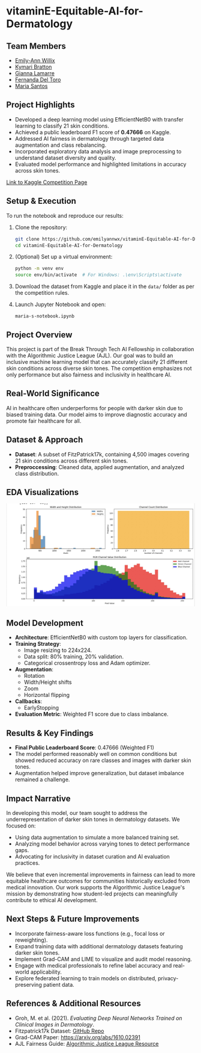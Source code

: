 # vitaminE-Equitable-AI-for-Dermatology
## Team Members
- [Emily-Ann Willix](https://github.com/emilyannwx)
- [Kymari Bratton](https://github.com/Kymari28)
- [Gianna Lamarre](https://github.com/gialam25)
- [Fernanda Del Toro](https://github.com/Fernandadeltoro)
- [Maria Santos](https://github.com/dsanmar)

## Project Highlights

- Developed a deep learning model using EfficientNetB0 with transfer learning to classify 21 skin conditions.
- Achieved a public leaderboard F1 score of **0.47666** on Kaggle.
- Addressed AI fairness in dermatology through targeted data augmentation and class rebalancing.
- Incorporated exploratory data analysis and image preprocessing to understand dataset diversity and quality.
- Evaluated model performance and highlighted limitations in accuracy across skin tones.

[Link to Kaggle Competition Page](https://www.kaggle.com/competitions/bttai-ajl-2025/overview)

## Setup & Execution

To run the notebook and reproduce our results:

1. Clone the repository:
    ```bash
    git clone https://github.com/emilyannwx/vitaminE-Equitable-AI-for-Dermatology.git
    cd vitaminE-Equitable-AI-for-Dermatology
    ```

2. (Optional) Set up a virtual environment:
    ```bash
    python -m venv env
    source env/bin/activate  # For Windows: .\env\Scripts\activate
    ```

3. Download the dataset from Kaggle and place it in the `data/` folder as per the competition rules.

4. Launch Jupyter Notebook and open:
    ```
    maria-s-notebook.ipynb
    ```

## Project Overview
This project is part of the Break Through Tech AI Fellowship in collaboration with the Algorithmic Justice League (AJL). Our goal was to build an inclusive machine learning model that can accurately classify 21 different skin conditions across diverse skin tones. The competition emphasizes not only performance but also fairness and inclusivity in healthcare AI.

## Real-World Significance
AI in healthcare often underperforms for people with darker skin due to biased training data. Our model aims to improve diagnostic accuracy and promote fair healthcare for all.

## Dataset & Approach

- **Dataset**: A subset of FitzPatrick17k, containing 4,500 images covering 21 skin conditions across different skin tones.
- **Preproccessing**: Cleaned data, applied augmentation, and analyzed class distribution.

## EDA Visualizations
![Plot Distrubitions](images/Fernanda_plot_distributions.jpg)

## Model Development

- **Architecture**: EfficientNetB0 with custom top layers for classification.
- **Training Strategy**:
  - Image resizing to 224x224.
  - Data split: 80% training, 20% validation.
  - Categorical crossentropy loss and Adam optimizer.
- **Augmentation**:
  - Rotation
  - Width/Height shifts
  - Zoom
  - Horizontal flipping
- **Callbacks**:
  - EarlyStopping 
- **Evaluation Metric**: Weighted F1 score due to class imbalance.

## Results & Key Findings

- **Final Public Leaderboard Score**: 0.47666 (Weighted F1)
- The model performed reasonably well on common conditions but showed reduced accuracy on rare classes and images with darker skin tones.
- Augmentation helped improve generalization, but dataset imbalance remained a challenge.

## Impact Narrative

In developing this model, our team sought to address the underrepresentation of darker skin tones in dermatology datasets. We focused on:

- Using data augmentation to simulate a more balanced training set.
- Analyzing model behavior across varying tones to detect performance gaps.
- Advocating for inclusivity in dataset curation and AI evaluation practices.

We believe that even incremental improvements in fairness can lead to more equitable healthcare outcomes for communities historically excluded from medical innovation. Our work supports the Algorithmic Justice League's mission by demonstrating how student-led projects can meaningfully contribute to ethical AI development.

## Next Steps & Future Improvements

- Incorporate fairness-aware loss functions (e.g., focal loss or reweighting).
- Expand training data with additional dermatology datasets featuring darker skin tones.
- Implement Grad-CAM and LIME to visualize and audit model reasoning.
- Engage with medical professionals to refine label accuracy and real-world applicability.
- Explore federated learning to train models on distributed, privacy-preserving patient data.

## References & Additional Resources

- Groh, M. et al. (2021). *Evaluating Deep Neural Networks Trained on Clinical Images in Dermatology*.
- Fitzpatrick17k Dataset: [GitHub Repo](https://github.com/emilyannwx/vitaminE-Equitable-AI-for-Dermatology.git)
- Grad-CAM Paper: https://arxiv.org/abs/1610.02391
- AJL Fairness Guide: [Algorithmic Justice League Resource](https://drive.google.com/file/d/1kYKaVNR_l7Abx2kebs3AdDi6TlPviC3q/view)
